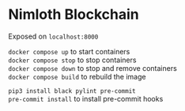 # Nimloth Blockchain

Exposed on `localhost:8000`

`docker compose up` to start containers<br/>
`docker compose stop` to stop containers<br/>
`docker compose down` to stop and remove containers<br/>
`docker compose build` to rebuild the image<br/>

`pip3 install black pylint pre-commit`<br/>
`pre-commit install` to install pre-commit hooks<br/>
